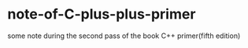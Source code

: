 # note-of-C-plus-plus-primer
some note during the second pass of the book C++ primer(fifth edition)
